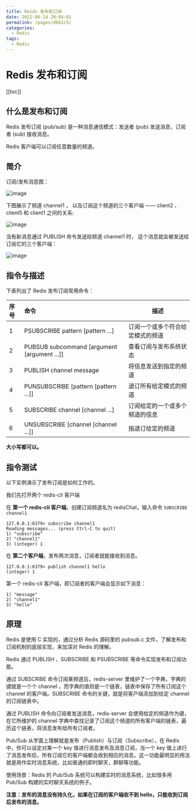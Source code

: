 ```yaml
---
title: Reids 发布和订阅
date: 2022-06-14 20:04:01
permalink: /pages/d6b1c5/
categories:
  - Redis
tags:
  - Redis
---
```

# Redis 发布和订阅

[[toc]]

## 什么是发布和订阅

Redis 发布订阅 (pub/sub) 是一种消息通信模式：发送者 (pub) 发送消息，订阅者 (sub) 接收消息。

Redis 客户端可以订阅任意数量的频道。

## 简介

订阅/发布消息图：

![image](https://fastly.jsdelivr.net/gh/xustudyxu/image-hosting@master/20220614/image.4sun96fpzk40.webp)

下图展示了频道 channel1 ， 以及订阅这个频道的三个客户端 —— client2 、 client5 和 client1 之间的关系:

![image](https://fastly.jsdelivr.net/gh/xustudyxu/image-hosting@master/20220614/image.1t1hng9hujgg.webp)

当有新消息通过 PUBLISH 命令发送给频道 channel1 时， 这个消息就会被发送给订阅它的三个客户端：

![image](https://fastly.jsdelivr.net/gh/xustudyxu/image-hosting@master/20220614/image.4v6xis5dem00.webp)

## 指令与描述

下表列出了 Redis 发布订阅常用命令：

| 序号 | 命令                                        | 描述                             |
| :--- | :------------------------------------------ | -------------------------------- |
| 1    | PSUBSCRIBE pattern [pattern ...]            | 订阅一个或多个符合给定模式的频道 |
| 2    | PUBSUB subcommand [argument [argument ...]] | 查看订阅与发布系统状态           |
| 3    | PUBLISH channel message                     | 将信息发送到指定的频道           |
| 4    | PUNSUBSCRIBE [pattern [pattern ...]]        | 退订所有给定模式的频道           |
| 5    | SUBSCRIBE channel [channel ...]             | 订阅给定的一个或多个频道的信息   |
| 6    | UNSUBSCRIBE [channel [channel ...]]         | 指退订给定的频道                 |

**大小写都可以。**

## 指令测试

以下实例演示了发布订阅是如何工作的。

我们先打开两个 redis-cli 客户端

在 **第一个 redis-cli 客户端**，创建订阅频道名为 redisChat，输入命令 `SUBSCRIBE channel1`

```shell
127.0.0.1:6379> subscribe channel1
Reading messages... (press Ctrl-C to quit)
1) "subscribe"
2) "channel1"
3) (integer) 1
```

在 **第二个客户端**，发布两次消息，订阅者就能接收到消息。

```shell
127.0.0.1:6379> publish channel1 hello
(integer) 1
```

第一个 redis-cli 客户端，即订阅者的客户端会显示如下消息：

```shell
1) "message"
2) "channel1"
3) "hello"
```

## 原理

Redis 是使用 C 实现的，通过分析 Redis 源码里的 pubsub.c 文件，了解发布和订阅机制的底层实现，来加深对 Redis 的理解。

Redis 通过 PUBLISH 、SUBSCRIBE 和 PSUBSCRIBE 等命令实现发布和订阅功能。

通过 SUBSCRIBE 命令订阅某频道后，redis-server 里维护了一个字典，字典的键就是一个个 channel ，而字典的值则是一个链表，链表中保存了所有订阅这个 channel 的客户端。SUBSCRIBE 命令的关键，就是将客户端添加到给定 channel 的订阅链表中。

通过 PUBLISH 命令向订阅者发送消息，redis-server 会使用给定的频道作为键，在它所维护的 channel 字典中查找记录了订阅这个频道的所有客户端的链表，遍历这个链表，将消息发布给所有订阅者。

Pub/Sub 从字面上理解就是发布（Publish）与订阅（Subscribe），在 Redis 中，你可以设定对某一个 key 值进行消息发布及消息订阅，当一个 key 值上进行了消息发布后，所有订阅它的客户端都会收到相应的消息。这一功能最明显的用法就是用作实时消息系统，比如普通的即时聊天，群聊等功能。

使用场景：Redis 的 Pub/Sub 系统可以构建实时的消息系统，比如很多用 Pub/Sub 构建的实时聊天系统的例子。

**注意：发布的消息没有持久化，如果在订阅的客户端收不到 hello，只能收到订阅后发布的消息。**